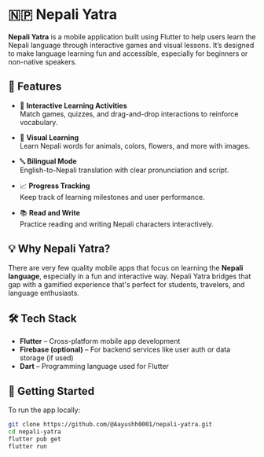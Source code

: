 # 🇳🇵 Nepali Yatra

**Nepali Yatra** is a mobile application built using Flutter to help users learn the Nepali language through interactive games and visual lessons. It’s designed to make language learning fun and accessible, especially for beginners or non-native speakers.

## 📱 Features

- 🧠 **Interactive Learning Activities**  
  Match games, quizzes, and drag-and-drop interactions to reinforce vocabulary.

- 🐘 **Visual Learning**  
  Learn Nepali words for animals, colors, flowers, and more with images.

- 🔤 **Bilingual Mode**  
  English-to-Nepali translation with clear pronunciation and script.

- 📈 **Progress Tracking**  
  Keep track of learning milestones and user performance.

- 📚 **Read and Write**  
  Practice reading and writing Nepali characters interactively.

## 💡 Why Nepali Yatra?

There are very few quality mobile apps that focus on learning the **Nepali language**, especially in a fun and interactive way. Nepali Yatra bridges that gap with a gamified experience that's perfect for students, travelers, and language enthusiasts.

## 🛠️ Tech Stack

- **Flutter** – Cross-platform mobile app development  
- **Firebase (optional)** – For backend services like user auth or data storage (if used)  
- **Dart** – Programming language used for Flutter


## 🚀 Getting Started

To run the app locally:

```bash
git clone https://github.com/@Aayushh0001/nepali-yatra.git
cd nepali-yatra
flutter pub get
flutter run
